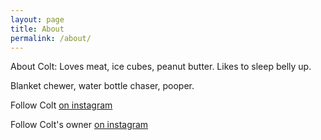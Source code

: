 ```yaml
---
layout: page
title: About
permalink: /about/
---
```


About Colt: Loves meat, ice cubes, peanut butter. Likes to sleep belly up. 

Blanket chewer, water bottle chaser, pooper.

Follow Colt [on instagram](http://www.instagram.com/coltonthetoller)

Follow Colt's owner [on instagram](http://www.instagram.com/jtuanjones)